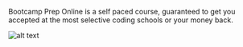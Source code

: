 <p id=course_description>Bootcamp Prep Online is a self paced course, guaranteed to get you accepted at the most selective coding schools or your money back.</p>

![alt text][image]

[image]: images/bootcamp_prep.png "Bootcamp Prep"